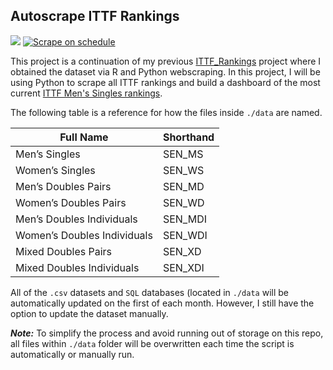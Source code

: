 ## Autoscrape ITTF Rankings

[![](https://img.shields.io/badge/-Dashboard-blue)](https://ittf-autoscrape.onrender.com/) [![Scrape on schedule](https://github.com/kenf1/ITTF-Autoscrape/actions/workflows/scrape.yml/badge.svg?branch=main)](https://github.com/kenf1/ITTF-Autoscrape/actions/workflows/scrape.yml)

This project is a continuation of my previous [ITTF_Rankings](https://github.com/kenf1/TT-DS/tree/main/Rankings) project where I obtained the dataset via R and Python webscraping. In this project, I will be using Python to scrape all ITTF rankings and build a dashboard of the most current [ITTF Men&#39;s Singles rankings](https://www.ittf.com/rankings/).

The following table is a reference for how the files inside `./data` are named.

|Full Name|Shorthand|
|---|---|
|Men’s Singles|SEN_MS|
|Women’s Singles|SEN_WS|
|Men’s Doubles Pairs|SEN_MD|
|Women’s Doubles Pairs|SEN_WD|
|Men’s Doubles Individuals|SEN_MDI|
|Women’s Doubles Individuals|SEN_WDI|
|Mixed Doubles Pairs|SEN_XD|
|Mixed Doubles Individuals|SEN_XDI|

All of the `.csv` datasets and `SQL` databases (located in `./data` will be automatically updated on the first of each month. However, I still have the option to update the dataset manually.

***Note:*** To simplify the process and avoid running out of storage on this repo, all files within `./data` folder will be overwritten each time the script is automatically or manually run.
